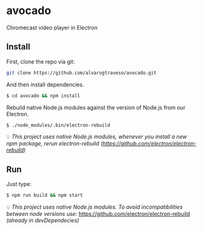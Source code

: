 # avocado
Chromecast video player in Electron

## Install

First, clone the repo via git:

```bash
git clone https://github.com/alvarogtraveso/avocado.git
```

And then install dependencies.

```bash
$ cd avocado && npm install
```

Rebuild native Node.js modules against the version of Node.js from our Electron.

```bash
$ ./node_modules/.bin/electron-rebuild
```

:bulb: *This project uses native Node.js modules, whenever you install a new npm package, rerun electron-rebuild (https://github.com/electron/electron-rebuild)*

## Run

Just type:

```bash
$ npm run build && npm start
```


:bulb: *This project uses native Node.js modules. To avoid incompatibilities between node versions use:* https://github.com/electron/electron-rebuild *(already in devDependecies)*
